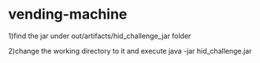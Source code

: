 # vending-machine


1)find the jar under out/artifacts/hid_challenge_jar folder

2)change the working directory to it and execute java -jar hid_challenge.jar
